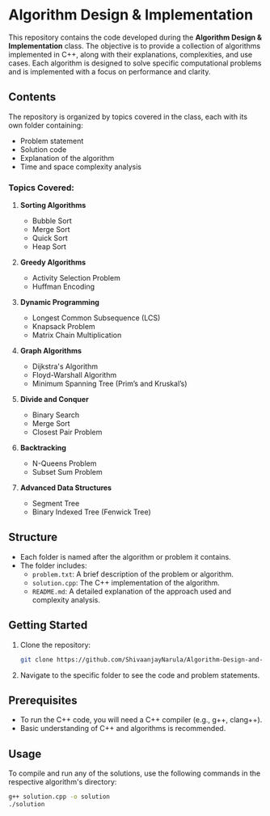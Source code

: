 # Algorithm Design & Implementation

This repository contains the code developed during the **Algorithm Design & Implementation** class. The objective is to provide a collection of algorithms implemented in C++, along with their explanations, complexities, and use cases. Each algorithm is designed to solve specific computational problems and is implemented with a focus on performance and clarity.

## Contents

The repository is organized by topics covered in the class, each with its own folder containing:
- Problem statement
- Solution code
- Explanation of the algorithm
- Time and space complexity analysis

### Topics Covered:
1. **Sorting Algorithms**  
   - Bubble Sort  
   - Merge Sort  
   - Quick Sort  
   - Heap Sort

2. **Greedy Algorithms**  
   - Activity Selection Problem  
   - Huffman Encoding

3. **Dynamic Programming**  
   - Longest Common Subsequence (LCS)  
   - Knapsack Problem  
   - Matrix Chain Multiplication

4. **Graph Algorithms**  
   - Dijkstra's Algorithm  
   - Floyd-Warshall Algorithm  
   - Minimum Spanning Tree (Prim’s and Kruskal’s)

5. **Divide and Conquer**  
   - Binary Search  
   - Merge Sort  
   - Closest Pair Problem

6. **Backtracking**  
   - N-Queens Problem  
   - Subset Sum Problem

7. **Advanced Data Structures**  
   - Segment Tree  
   - Binary Indexed Tree (Fenwick Tree)

## Structure

- Each folder is named after the algorithm or problem it contains.
- The folder includes:
  - `problem.txt`: A brief description of the problem or algorithm.
  - `solution.cpp`: The C++ implementation of the algorithm.
  - `README.md`: A detailed explanation of the approach used and complexity analysis.

## Getting Started

1. Clone the repository:
    ```bash
    git clone https://github.com/ShivaanjayNarula/Algorithm-Design-and-Implementation.git
    ```
2. Navigate to the specific folder to see the code and problem statements.

## Prerequisites

- To run the C++ code, you will need a C++ compiler (e.g., g++, clang++).
- Basic understanding of C++ and algorithms is recommended.

## Usage

To compile and run any of the solutions, use the following commands in the respective algorithm's directory:

```bash
g++ solution.cpp -o solution
./solution
